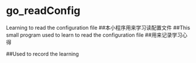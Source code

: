 # go_readConfig
Learning to read the configuration file
##本小程序用来学习读配置文件
##This small program used to learn to read the configuration file
##用来记录学习心得

##Used to record the learning
